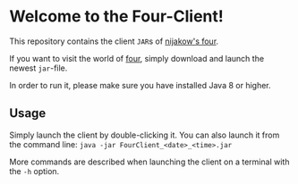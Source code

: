 # Welcome to the Four-Client!
This repository contains the client ``JAR``s of [nijakow's four](https://www.github.com/nijakow/four).

If you want to visit the world of [four], simply download and launch the newest `jar`-file.

In order to run it, please make sure you have installed Java 8 or higher.

## Usage
Simply launch the client by double-clicking it. You can also launch it from the command line:
``java -jar FourClient_<date>_<time>.jar``

More commands are described when launching the client on a terminal with the ``-h`` option.

[four]: https://www.github.com/nijakow/four
